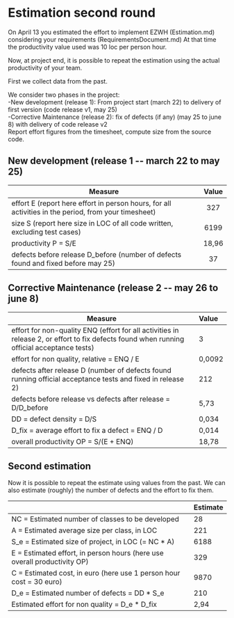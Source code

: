 # Estimation second round

On April 13 you estimated the effort to implement EZWH (Estimation.md) considering your requirements (RequirementsDocument.md)
At that time the productivity value used was 10 loc per person hour.   

Now, at project end, it is possible to repeat the 
estimation using the actual productivity of your team.


First we collect data from the past.   

We consider two phases in the project: <br>
-New development (release 1): From project start (march 22) to delivery of first version (code release v1, may 25) <br>
-Corrective Maintenance (release 2): fix of defects (if any)  (may 25 to june 8) with delivery of code release v2  <br>
Report effort figures from the timesheet, compute size from the source code.

## New development (release 1  -- march 22 to may 25)
| Measure | Value |
| ------- | :---: |
|effort E (report here effort in person hours, for all activities in the period, from your timesheet)  | 327 |
|size S (report here size in LOC of all code written, excluding test cases)  | 6199 |
|productivity P = S/E | 18,96 |
|defects before release D_before (number of defects found and fixed before may 25) | 37 |



## Corrective Maintenance (release 2 -- may 26 to june 8)

| Measure | Value |
| ------- | :--- |
| effort for non-quality ENQ (effort for all activities in release 2, or effort to fix defects found when running official acceptance tests) | 3 |
| effort for non quality, relative = ENQ / E | 0,0092 |
|defects after release D (number of defects found running official acceptance tests and  fixed in release 2) | 212 |
| defects before release vs defects after release = D/D_before | 5,73 |
|DD = defect density = D/S| 0,034 |
|D_fix = average effort to fix a defect = ENQ / D | 0,014 |
|overall productivity OP = S/(E + ENQ)| 18,78 |

## Second estimation

Now it is possible to repeat the estimate using values from the past. We can also estimate (roughly) the number of defects and the effort to fix them.

|             |              Estimate             |         
| ----------- | :------------------------------- |  
| NC =  Estimated number of classes to be developed | 28 |             
| A = Estimated average size per class, in LOC | 221 | 
| S_e = Estimated size of project, in LOC (= NC * A) | 6188 |
| E = Estimated effort, in person hours (here use overall productivity OP)| 329 |
| C = Estimated cost, in euro (here use 1 person hour cost = 30 euro) | 9870 |
| D_e = Estimated number of defects = DD * S_e| 210 |
| Estimated effort for non quality = D_e * D_fix | 2,94 |
